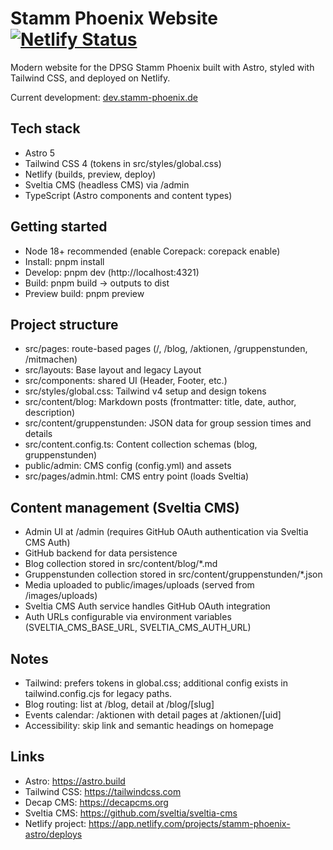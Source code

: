 # Stamm Phoenix Website [![Netlify Status](https://api.netlify.com/api/v1/badges/7641b158-13fe-415b-863d-2af05a1d7fc9/deploy-status)](https://app.netlify.com/projects/stamm-phoenix-astro/deploys)
Modern website for the DPSG Stamm Phoenix built with Astro, styled with Tailwind CSS, and deployed on Netlify.

Current development: [dev.stamm-phoenix.de](https://dev.stamm-phoenix.de)

## Tech stack
- Astro 5
- Tailwind CSS 4 (tokens in src/styles/global.css)
- Netlify (builds, preview, deploy)
- Sveltia CMS (headless CMS) via /admin
- TypeScript (Astro components and content types)

## Getting started
- Node 18+ recommended (enable Corepack: corepack enable)
- Install: pnpm install
- Develop: pnpm dev (http://localhost:4321)
- Build: pnpm build → outputs to dist
- Preview build: pnpm preview

## Project structure
- src/pages: route-based pages (/, /blog, /aktionen, /gruppenstunden, /mitmachen)
- src/layouts: Base layout and legacy Layout
- src/components: shared UI (Header, Footer, etc.)
- src/styles/global.css: Tailwind v4 setup and design tokens
- src/content/blog: Markdown posts (frontmatter: title, date, author, description)
- src/content/gruppenstunden: JSON data for group session times and details
- src/content.config.ts: Content collection schemas (blog, gruppenstunden)
- public/admin: CMS config (config.yml) and assets
- src/pages/admin.html: CMS entry point (loads Sveltia)

## Content management (Sveltia CMS)
- Admin UI at /admin (requires GitHub OAuth authentication via Sveltia CMS Auth)
- GitHub backend for data persistence
- Blog collection stored in src/content/blog/*.md
- Gruppenstunden collection stored in src/content/gruppenstunden/*.json
- Media uploaded to public/images/uploads (served from /images/uploads)
- Sveltia CMS Auth service handles GitHub OAuth integration
- Auth URLs configurable via environment variables (SVELTIA_CMS_BASE_URL, SVELTIA_CMS_AUTH_URL)

## Notes
- Tailwind: prefers tokens in global.css; additional config exists in tailwind.config.cjs for legacy paths.
- Blog routing: list at /blog, detail at /blog/[slug]
- Events calendar: /aktionen with detail pages at /aktionen/[uid]
- Accessibility: skip link and semantic headings on homepage

## Links
- Astro: https://astro.build
- Tailwind CSS: https://tailwindcss.com
- Decap CMS: https://decapcms.org
- Sveltia CMS: https://github.com/sveltia/sveltia-cms
- Netlify project: https://app.netlify.com/projects/stamm-phoenix-astro/deploys
